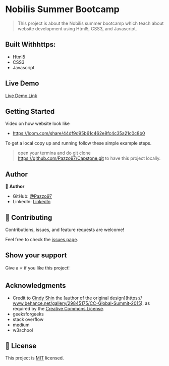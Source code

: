 # Nobilis Summer Bootcamp

> This project is about the Nobilis summer bootcamp which teach about website development using Html5, CSS3, and Javascript.


## Built Withhttps:

- Html5
- CSS3
- Javascript

## Live Demo

[Live Demo Link](https://pazzo97.github.io/Capstone/)


## Getting Started

Video on how website look like

- https://loom.com/share/44df9d95b61c462e8fc4c35a21c0c8b0


To get a local copy up and running follow these simple example steps.

> open your termina and do git clone https://github.com/Pazzo97/Capstone.git to have this project locally.


## Author

👤 **Author**

- GitHub: [@Pazzo97](https://github.com/Pazzo97)
- LinkedIn: [LinkedIn](https://www.linkedin.com/in/patrick-mukunzi-8389861a9/)

## 🤝 Contributing

Contributions, issues, and feature requests are welcome!

Feel free to check the [issues page](https://github.com/Pazzo97/Capstone/issues).

## Show your support

Give a ⭐️ if you like this project!

## Acknowledgments

- Credit to [Cindy Shin](https://www.behance.net/adagio07) the [author of the original design](https://   www.behance.net/gallery/29845175/CC-Global-Summit-2015), as required by the [Creative Commons License](https://creativecommons.org/licenses/).
- geeksforgeeks
- stack overflow
- medium
- w3school

## 📝 License

This project is [MIT](LICENSE) licensed.
